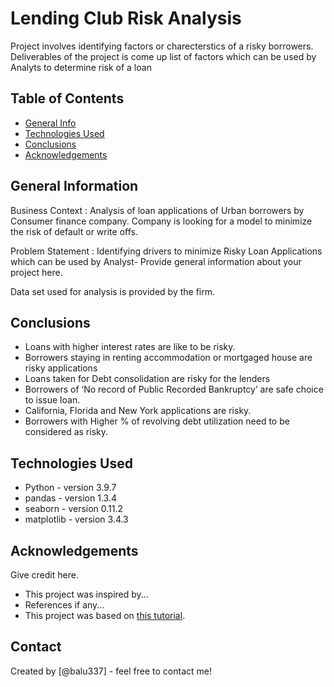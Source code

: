 # Lending Club Risk Analysis

Project involves identifying factors or charecterstics of a risky borrowers. Deliverables of the project is come up list of factors which can be used by Analyts to determine risk of a loan

## Table of Contents
* [General Info](#general-information)
* [Technologies Used](#technologies-used)
* [Conclusions](#conclusions)
* [Acknowledgements](#acknowledgements)

<!-- You can include any other section that is pertinent to your problem -->

## General Information
Business Context : Analysis of loan applications of Urban borrowers by Consumer finance company. Company is looking for a model to minimize the risk of default or write offs.

Problem Statement : Identifying drivers to minimize Risky Loan Applications which can be used by Analyst- Provide general information about your project here.

Data set used for analysis is provided by the firm.

## Conclusions
- Loans with higher interest rates are like to be risky.
- Borrowers staying in renting accommodation or mortgaged house are risky applications
- Loans taken for Debt consolidation are risky for the lenders
- Borrowers of ‘No record of Public Recorded Bankruptcy’ are safe choice to issue loan.
- California, Florida and New York applications are risky.
- Borrowers with Higher % of revolving debt utilization need to be considered as risky.


## Technologies Used
- Python - version 3.9.7
- pandas - version 1.3.4
- seaborn - version 0.11.2
- matplotlib  - version 3.4.3

<!-- As the libraries versions keep on changing, it is recommended to mention the version of library used in this project -->

## Acknowledgements
Give credit here.
- This project was inspired by...
- References if any...
- This project was based on [this tutorial](https://www.example.com).


## Contact
Created by [@balu337] - feel free to contact me!


<!-- Optional -->
<!-- ## License -->
<!-- This project is open source and available under the [... License](). -->

<!-- You don't have to include all sections - just the one's relevant to your project -->
